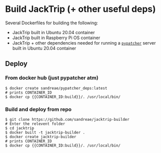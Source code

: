 # Build JackTrip (+ other useful deps)

Several Dockerfiles for building the following:

- JackTrip built in Ubuntu 20.04 container
- JackTrip built in Raspberry Pi OS container
- JackTrip + other dependencies needed for running a [`pypatcher`](https://github.com/noiseorchestra/jacktrip_pypatcher) server built in Ubuntu 20.04 container
## Deploy

### From docker hub (just pypatcher atm)

```
$ docker create sandreae/pypatcher_deps:latest
# prints CONTAINER_ID
$ docker cp {{CONTAINER_ID:build}}/. /usr/local/bin/
```

### Build and deploy from repo

```
$ git clone https://github.com/sandreae/jacktrip-builder
# Enter the relevent folder
$ cd jacktrip
$ docker built -t jacktrip-builder .
$ docker create jacktrip-builder
# prints CONTAINER_ID
$ docker cp {{CONTAINER_ID:build}}/. /usr/local/bin/
```
